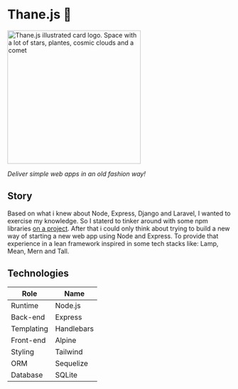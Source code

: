 # Thane.js 🌌

<img
  width='300'
  src='https://github.com/user-attachments/assets/bdec84cc-8d7a-4e99-97cf-65640077639e'
  alt='Thane.js illustrated card logo. Space with a lot of stars, plantes, cosmic clouds and a comet'>

*Deliver simple web apps in an old fashion way!*

## Story

Based on what i knew about Node, Express, Django and Laravel, I wanted to exercise my knowledge.
So I staterd to tinker around with some npm libraries [on a project](https://github.com/barcellos-pedro/poc-express-handlebars).
After that i could only think about trying to build a new way of starting a new web app using Node and Express.
To provide that experience in a lean framework inspired in some tech stacks like: Lamp, Mean, Mern and Tall.

## Technologies

|    Role     |     Name    |
| ----------- | ----------- |
| Runtime     |   Node.js   |
| Back-end    |   Express   | 
| Templating  |  Handlebars |
| Front-end   |    Alpine   |
| Styling     |   Tailwind  |
| ORM         |   Sequelize |
| Database    |    SQLite   |
